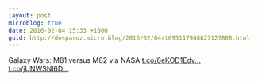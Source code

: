 ```yaml
---
layout: post
microblog: true
date: 2016-02-04 15:33 +1000
guid: http://desparoz.micro.blog/2016/02/04/t695117948827127808.html
---
```

Galaxy Wars: M81 versus M82   via NASA [t.co/8eKOD1Edv...](https://t.co/8eKOD1Edv3) [t.co/jUNWSNl6D...](https://t.co/jUNWSNl6Di)
